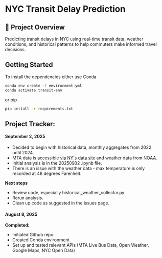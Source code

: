 # NYC Transit Delay Prediction

## 🎯 Project Overview
Predicting transit delays in NYC using real-time transit data, weather conditions, and historical patterns to help commuters make informed travel decisions.


## Getting Started

To install the dependencies either use Conda

```bash
conda env create -f environment.yml
conda activate transit-env
```

or pip

```bash
pip install -r requirements.txt
```


## Project Tracker:

#### September 2, 2025

- Decided to begin with historical data, monthly aggregates from 2022 until 2024.
- MTA data is accessible [via NY's data site](https://data.ny.gov/) and weather data from [NOAA](https://www.ncdc.noaa.gov/cdo-web/search).
- Initial analysis is in the 20250902 .ipynb file.
- There is an issue with the weather data - max temperature is only recorded at 48 degrees Farenheit.

**Next steps**

- Review code, especially historical_weather_collector.py
- Rerun analysis.
- Clean up code as suggested in the issues page.


#### August 8, 2025

**Completed:**

- Initiated Github repo
- Created Conda environment
- Set up and tested relevant APIs (MTA Live Bus Data, Open Weather, Google Maps, NYC Open Data)
